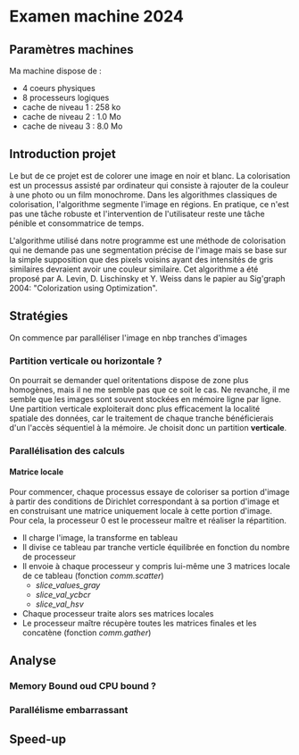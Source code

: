 # Examen machine 2024

## Paramètres machines 
Ma machine dispose de :
- 4 coeurs physiques
- 8 processeurs logiques
- cache de niveau 1 : 258 ko
- cache de niveau 2 : 1.0 Mo
- cache de niveau 3 : 8.0 Mo

## Introduction projet
Le but de ce projet est de colorer une image en noir et blanc. La colorisation est un processus assisté par ordinateur qui consiste à rajouter de la couleur à une photo ou un film monochrome. Dans les algorithmes classiques de colorisation, l'algorithme segmente l'image en régions. En pratique, ce n'est pas une tâche robuste et l'intervention de l'utilisateur reste une tâche pénible et consommatrice de temps.

L'algorithme utilisé dans notre programme est une méthode de colorisation qui ne demande pas une segmentation précise de l'image mais se base sur la simple supposition que des pixels voisins ayant des intensités de gris similaires devraient avoir une couleur similaire. Cet algorithme a été proposé par A. Levin, D. Lischinsky et Y. Weiss dans le papier au Sig'graph 2004: "Colorization using Optimization".

## Stratégies
On commence par paralléliser l'image en nbp tranches d'images
### Partition verticale ou horizontale ?
On pourrait se demander quel oritentations dispose de zone plus homogènes, mais il ne me semble pas que ce soit le cas. Ne revanche, il me semble que les images sont souvent stockées en mémoire ligne par ligne. Une partition verticale exploiterait donc plus efficacement la localité spatiale des données, car le traitement de chaque tranche  bénéficierais d'un l'accès séquentiel à la mémoire.
Je choisit donc un partition **verticale**. 
### Parallélisation des calculs 
#### Matrice locale
Pour commencer, chaque processus essaye de coloriser sa portion d'image à partir des conditions de Dirichlet correspondant à sa portion d'image et en construisant une matrice uniquement locale à cette portion d'image.
Pour cela, la processeur 0 est le processeur maître et réaliser la répartition. 
- Il charge l'image, la transforme en tableau 
- Il divise ce tableau par tranche verticle équilibrée en fonction du nombre de processeur
- Il envoie à chaque processeur y compris lui-même une 3 matrices locale de ce tableau (fonction *comm.scatter*)
    - *slice_values_gray*
    - *slice_val_ycbcr* 
    - *slice_val_hsv*
- Chaque processeur traite alors ses matrices locales
- Le processeur maître récupère toutes les matrices finales et les concatène (fonction *comm.gather*)

## Analyse
### Memory Bound oud CPU bound ?
### Parallélisme embarrassant

## Speed-up
